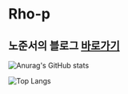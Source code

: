 # Rho-p
## 노준서의 블로그 [바로가기](https://rho-p.github.io/rho/blog/home.html)
![Anurag's GitHub stats](https://github-readme-stats.vercel.app/api?username=Rho-p&show_icons=true&theme=radical)

![Top Langs](https://github-readme-stats.vercel.app/api/top-langs/?username=Rho-p&layout=compact)
